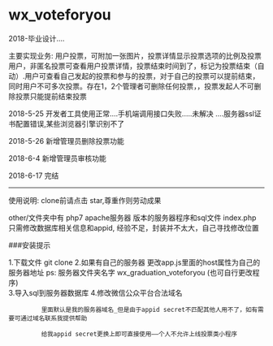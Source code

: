 # wx_voteforyou
2018-毕业设计....

主要实现业务:
   用户投票，可附加一张图片，投票详情显示投票选项的比例及投票用户，非匿名投票可查看用户投票详情，投票结束时间到了，标记为投票结束（自动）.用户可查看自己发起的投票和参与的投票，对于自己的投票可以提前结束，同时用户不可多次投票。存在1，2个管理者可删除任何投票，，投票发起人不可删除投票只能提前结束投票

2018-5-25 开发者工具使用正常....手机端调用接口失败.....未解决  ....服务器ssl证书配置错误,某些浏览器引擎识别不了

2018-5-26 新增管理员删除投票功能

2018-6-4 新增管理员审核功能

2018-6-17 完结

---------------------------------------------------------------------------------------------------------------------------

使用说明:
  clone前请点击 star,尊重作则劳动成果
  
  other/文件夹中有 php7 apache服务器 版本的服务器程序和sql文件
  index.php 只需修改数据库相关信息和appid, 经验不足，封装并不太大，自己寻找修改位置
 
###安装提示
 
   1.下载文件 git clone
   2.如果有自己的服务器 更改app.js里面的host属性为自己的服务器地址 ps: 服务器文件夹名字 wx_graduation_voteforyou (也可自行更改程序)  
   3.导入sql到服务器数据库
   4.修改微信公众平台合法域名

             里面默认是我的服务器域名_但是由于appid secret不匹配其他人用不了，如有需要可通过域名联系我提供帮助

             给我appid secret更换上即可直接使用——个人不允许上线投票类小程序